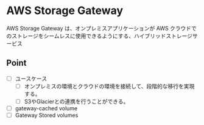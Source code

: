 # AWS Storage Gateway
AWS Storage Gateway は、オンプレミスアプリケーションが AWS クラウドでのストレージをシームレスに使用できるようにする、ハイブリッドストレージサービス

## Point
- [ ] ユースケース
  - [ ] オンプレミスの環境とクラウドの環境を接続して、段階的な移行を実現する。
  - [ ] S3やGlacierとの連携を行うことができる。
- [ ] gateway-cached volume
- [ ] Gateway Stored volumes